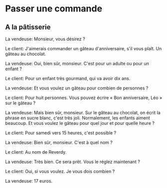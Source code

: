 # Passer une commande

## A la pâtisserie

La vendeuse: Monsieur, vous désirez ?

Le client: J'aimerais commander un gâteau d'anniversaire, s'il vous plaît. Un gâteau au chocolat.

La vendeuse: Oui, bien sûr, monsieur. C'est pour un adulte ou pour un enfant ?

Le client: Pour un enfant très gourmand, qui va avoir dix ans.

La vendeuse: Et vous voulez un gâteau pour combien de personnes ?

Le client: Pour huit personnes. Vous pouvez écrire « Bon anniversaire, Léo » sur le gâteau ?

La vendeuse: Mais bien sûr, monsieur. Sur le gâteau au chocolat, on écrit la phrase en sucre blanc, c'est très joli. Normalement, les enfants aiment beaucoup. Et vous voulez le gâteau pour quel jour et pour quelle heure ?

Le client: Pour samedi vers 15 heures, c'est possible ?

La vendeuse: Bien sûr, monsieur. C'est à quel nom ?

Le client: Au nom de Reverdy.

La vendeuse: Très bien. Ce sera prêt. Vous le réglez maintenant ?

Le client: Oui, si vous voulez. Je vous dois combien ?

La vendeuse: 17 euros.
